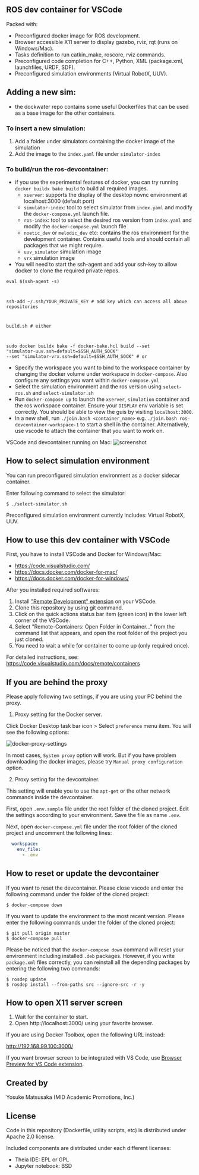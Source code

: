ROS dev container for VSCode
----------------------------
Packed with:
- Preconfigured docker image for ROS development.
- Browser accessible X11 server to display gazebo, rviz, rqt (runs on Windows/Mac).
- Tasks definition to run catkin_make, roscore, rviz commands.
- Preconfigured code completion for C++, Python, XML (package.xml, launchfiles, URDF, SDF).
- Preconfigured simulation environments (Virtual RobotX, UUV).
<!-- - Bonus: WebIDE (Theia) with preconfigured C++, Python, XML completion. -->

## Adding a new sim:
- the dockwater repo contains some useful Dockerfiles that can be used as a base image for the other containers. 
### To insert a new simulation:
  1. Add a folder under simulators containing the docker image of the simulation
  2. Add the image to the `index.yaml` file under `simulator-index`

### To build/run the ros-devcontainer:
  - if you use the experimental features of docker, you can try running `docker buildx bake build` to build all required images.
    - `xserver`: supports the display of the desktop novnc environment at localhost:3000 (default port)
    - `simulator-index`: tool to select simulator from `index.yaml` and modify the `docker-compose.yml` launch file.
    - `ros-index`: tool to select the desired ros version from `index.yaml` and modify the `docker-compose.yml` launch file
    - `noetic_dev` or `melodic_dev` etc: contains the ros environment for the development container. Contains useful tools and should contain all packages that we might require.
    - `uuv_simulator` simulation image
    - `vrx` simulation image
  - You will need to start the ssh-agent and add your ssh-key to allow docker to clone the required private repos.

<code>eval $(ssh-agent -s)

ssh-add ~/.ssh/YOUR_PRIVATE_KEY # add key which can access all above repositories

build.sh # either

sudo docker buildx bake -f docker-bake.hcl build --set "simulator-uuv.ssh=default=$SSH_AUTH_SOCK" --set "simulator-vrx.ssh=default=$SSH_AUTH_SOCK" # or
</code>
  - Specify the workspace you want to bind to the workspace container by changing the docker volume under workspace in `docker-compose`. Also configure any settings you want within `docker-compose.yml`
  - Select the simulation environment and the ros version using `select-ros.sh` and `select-simulator.sh`
  - Run `docker-compose up` to launch the `xserver`, `simulation` container and the ros workspace container. Ensure your `DISPLAY` env variable is set correctly. You should be able to view the guis by visiting `localhost:3000`.
  - In a new shell, run `./join.bash <container_name>` e.g. `./join.bash ros-devcontainer-workspace-1` to start a shell in the container. Alternatively, use vscode to attach the container that you want to work on.


VSCode and devcontainer running on Mac:
![screenshot](https://user-images.githubusercontent.com/18067/58605055-8dc84980-82d1-11e9-8ee5-dc969fcb2ae1.png)

<!-- WebIDE (Theia) opened from the local browser while devcontainer is running on the remote server:
![screenshot-theia](https://user-images.githubusercontent.com/18067/59972289-58a8d180-95c7-11e9-86fd-7d271684e8b3.PNG) -->

How to select simulation environment
-------------------------------------
You can run preconfigured simulation environment as a docker sidecar container.

Enter following command to select the simulator:
```shell
$ ./select-simulator.sh
```

Preconfigured simulation environment currently includes: Virtual RobotX, UUV.

<!-- See the following index for list of current simulators:

https://github.com/devrt/simulator-index/blob/master/index.yaml -->

<!-- If you want any other simulator, let us know by submitting the issue:

https://github.com/devrt/simulator-index/issues -->


How to use this dev container with VSCode
-----------------------------------------
First, you have to install VSCode and Docker for Windows/Mac:
- https://code.visualstudio.com/
- https://docs.docker.com/docker-for-mac/
- https://docs.docker.com/docker-for-windows/

After you installed required softwares:

1. Install ["Remote Development" extension](https://marketplace.visualstudio.com/items?itemName=ms-vscode-remote.vscode-remote-extensionpack) on your VSCode.
2. Clone this repository by using git command.
3. Click on the quick actions status bar item (green icon) in the lower left corner of the VSCode.
4. Select "Remote-Containers: Open Folder in Container..." from the command list that appears, and open the root folder of the project you just cloned.
5. You need to wait a while for container to come up (only required once).

For detailed instructions, see:
https://code.visualstudio.com/docs/remote/containers

If you are behind the proxy
-----------------------------

Please apply following two settings, if you are using your PC behind the proxy.

1. Proxy setting for the Docker server.

Click Docker Desktop task bar icon > Select `preference` menu item. You will see the following options:

![docker-proxy-settings](https://user-images.githubusercontent.com/18067/59744551-c4302d80-92ad-11e9-9b20-cc873a53a8bb.png)

In most cases, `System proxy` option will work. But if you have problem downloading the docker images, please try `Manual proxy configuration` option.

2. Proxy setting for the devcontainer.

This setting will enable you to use the `apt-get` or the other network commands inside the devcontainer.

First, open `.env.sample` file under the root folder of the cloned project.
Edit the settings according to your environment.
Save the file as name `.env`.

Next, open `docker-compose.yml` file under the root folder of the cloned project and uncomment the following lines:
```yaml
  workspace:
    env_file:
      - .env
```

How to reset or update the devcontainer
---------------------------------------

If you want to reset the devcontainer. Please close vscode and enter the following command under the folder of the cloned project:
```shell
$ docker-compose down
```

If you want to update the environment to the most recent version. Please enter the following commands under the folder of the cloned project:
```shell
$ git pull origin master
$ docker-compose pull
```

Please be noticed that the `docker-compose down` command will reset your environment including installed `.deb` packages. However, if you write `package.xml` files correctly, you can reinstall all the depending packages by entering the following two commands:
```shell
$ rosdep update
$ rosdep install --from-paths src --ignore-src -r -y
```

How to open X11 server screen
-----------------------------

1. Wait for the container to start.
2. Open http://localhost:3000/ using your favorite browser.

If you are using Docker Toolbox, open the following URL instead:

http://192.168.99.100:3000/

If you want browser screen to be integrated with VS Code, use [Browser Preview for VS Code extension](https://marketplace.visualstudio.com/items?itemName=auchenberg.vscode-browser-preview).

Created by
----------
Yosuke Matsusaka (MID Academic Promotions, Inc.)

License
-------
Code in this repository (Dockerfile, utility scripts, etc) is distributed under Apache 2.0 license.

Included components are distributed under each different licenses:
- Theia IDE: EPL or GPL
- Jupyter notebook: BSD